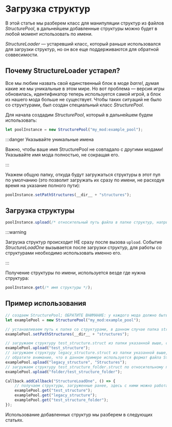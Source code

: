 # Загрузка структур

В этой статье мы разберем класс для манипуляции структур из файлов *StructurePool*, в дальнейшем добавленные структуры можно будет в любой момент использовать по имени.

*StructureLoader* — устаревший класс, который раньше использовался для загрузки структур, но он все еще поддерживаются для обратной соввесимости.

## Почему StructureLoader устарел?

Все мы любим назвать свой единственный блок в моде *barrel*, думая какие же мы уникальные в этом мире. Но вот проблема — версия игры обновилась, идентификатор теперь используется самой игрой, а блок из нашего мода больше не существует. Чтобы таких ситуаций не было со структурами, был создан специальный класс *StructurePool*.

Для начала создадим *StructurePool*, который в дальнейшем будем использовать:

```ts
let poolInstance = new StructurePool("my_mod:example_pool");
```

:::danger Указывайте уникальные имена

Важно, чтобы ваше имя StructurePool не совпадало с другими модами! Указывайте имя мода полностью, не сокращая его.

:::

Укажем общую папку, откуда будут загружаться структуры в этот пул по умолчанию (это позволит загружать их сразу по имени, не расходуя время на указание полного пути):

```ts
poolInstance.setPathStructures(__dir__ + "structures");
```

## Загрузка структуры

```ts
poolInstance.upload(/* относительный путь файла в папке структур, например example.struct */, /* формат структуры, по умолчанию используется DungeonUtility */);
```

:::warning

Загрузка структур происходит НЕ сразу после вызова `upload`. Событие *StructureLoadOne* вызывается после загрузки структур, для работы со структурами необходимо использовать именно его.

:::

Получение структуры по имени, используется везде где нужна структура:

```ts
poolInstance.get(/* имя структуры */);
```

## Пример использования

```ts
// создаем StructurePool; ОБРАТИТЕ ВНИМАНИЕ: у каждого мода должно быть свое уникальное имя StructurePool!
let examplePool = new StructurePool("my_mod:example_pool");

// устанавливаем путь к папке со структурами, в данном случае папка structures в главной директории мода
examplePool.setPathStructures(__dir__ + "structures");

// загружаем структуру test_structure.struct из папки указанной выше, структура будет доступна по имени test_structure
examplePool.upload("test_structure");
// загружаем структуру legacy_structure.struct из папки указанной выше, структура будет доступна по имени legacy_structure
// обратите внимание, что в данном примере используется формат файла Structures
examplePool.upload("legacy_structure", "Structures");
// загружаем структуру test_structure_folder.struct по относительному пути внутри папки, структура будет доступна по имени test_structure_folder
examplePool.upload("folder/test_structure_folder");

Callback.addCallback("StructureLoadOne", () => {
    // получаем структуры, загруженные ранее, здесь с ними можно работать
    examplePool.get("test_structure");
    examplePool.get("legacy_structure");
    examplePool.get("test_structure_folder");
});
```

Использование добавленных структур мы разберем в следующих статьях.
